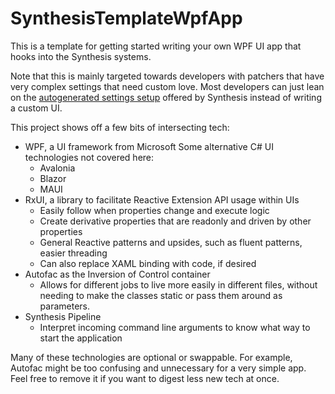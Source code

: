 # SynthesisTemplateWpfApp

This is a template for getting started writing your own WPF UI app that hooks into the Synthesis systems.

Note that this is mainly targeted towards developers with patchers that have very complex settings that need custom love.  Most developers can just lean on the [autogenerated settings setup](https://github.com/Mutagen-Modding/Synthesis/wiki/User-Input#automatic-settings-ui-system) offered by Synthesis instead of writing a custom UI.

This project shows off a few bits of intersecting tech:
- WPF, a UI framework from Microsoft
	Some alternative C# UI technologies not covered here:
	- Avalonia
	- Blazor
	- MAUI
- RxUI, a library to facilitate Reactive Extension API usage within UIs
    - Easily follow when properties change and execute logic
	- Create derivative properties that are readonly and driven by other properties
	- General Reactive patterns and upsides, such as fluent patterns, easier threading
	- Can also replace XAML binding with code, if desired
- Autofac as the Inversion of Control container
    - Allows for different jobs to live more easily in different files, without needing to make the classes static or pass them around as parameters.
- Synthesis Pipeline
    - Interpret incoming command line arguments to know what way to start the application
	
Many of these technologies are optional or swappable.  For example, Autofac might be too confusing and unnecessary for a very simple app.  Feel free to remove it if you want to digest less new tech at once.